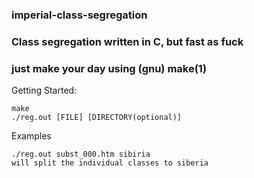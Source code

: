 ### imperial-class-segregation
### Class segregation written in C, but fast as fuck
### just make your day using (gnu) make(1)

Getting Started: 
```
make
./reg.out [FILE] [DIRECTORY(optional)] 
```
  
 Examples
```
./reg.out subst_000.htm sibiria
will split the individual classes to siberia
```
